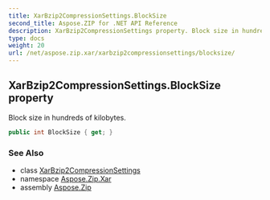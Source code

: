 ```yaml
---
title: XarBzip2CompressionSettings.BlockSize
second_title: Aspose.ZIP for .NET API Reference
description: XarBzip2CompressionSettings property. Block size in hundreds of kilobytes
type: docs
weight: 20
url: /net/aspose.zip.xar/xarbzip2compressionsettings/blocksize/
---
```

## XarBzip2CompressionSettings.BlockSize property

Block size in hundreds of kilobytes.

```csharp
public int BlockSize { get; }
```

### See Also

* class [XarBzip2CompressionSettings](../)
* namespace [Aspose.Zip.Xar](../../xarbzip2compressionsettings/)
* assembly [Aspose.Zip](../../../)


